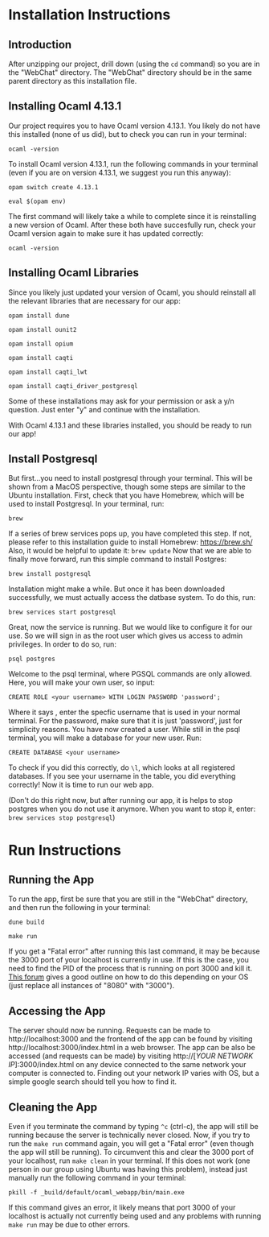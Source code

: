 # Installation Instructions

## Introduction

After unzipping our project, drill down (using the `cd` command) so you are in the "WebChat" directory. The "WebChat" directory should be in the same parent directory as this installation file.


## Installing Ocaml 4.13.1

Our project requires you to have Ocaml version 4.13.1. You likely do not have this installed (none of us did), but to check you can run in your terminal:

`ocaml -version`

To install Ocaml version 4.13.1, run the following commands in your terminal (even if you are on version 4.13.1, we suggest you run this anyway):

`opam switch create 4.13.1`

`eval $(opam env)`

The first command will likely take a while to complete since it is reinstalling a new version of Ocaml. After these both have succesfully run, check your Ocaml version again to make sure it has updated correctly:

`ocaml -version`


## Installing Ocaml Libraries

Since you likely just updated your version of Ocaml, you should reinstall all the relevant libraries that are necessary for our app:

`opam install dune`

`opam install ounit2`

`opam install opium`

`opam install caqti`

`opam install caqti_lwt`

`opam install caqti_driver_postgresql`

Some of these installations may ask for your permission or ask a y/n question. Just enter "y" and continue with the installation.

With Ocaml 4.13.1 and these libraries installed, you should be ready to run our app!


## Install Postgresql

But first...you need to install postgresql through your terminal. This will be shown from a MacOS perspective, though some steps are similar to the Ubuntu installation. First, check that you have Homebrew, which will be used to install Postgresql. In your terminal, run:

`brew`

If a series of brew services pops up, you have completed this step. If not, please refer to this installation guide to install Homebrew: https://brew.sh/
Also, it would be helpful to update it: `brew update`
Now that we are able to finally move forward, run this simple command to install Postgres:

`brew install postgresql`

Installation might make a while. But once it has been downloaded successfully, we must actually access the datbase system. To do this, run:

`brew services start postgresql`

Great, now the service is running. But we would like to configure it for our use. So we will sign in as the root user which gives us access to admin privileges. In order to do so, run:

`psql postgres`

Welcome to the psql terminal, where PGSQL commands are only allowed. Here, you will make your own user, so input:

`CREATE ROLE <your username> WITH LOGIN PASSWORD 'password';`

Where it says <your username>, enter the specfic username that is used in your normal terminal. For the password, make sure that it is just 'password', just for simplicity reasons. You have now created a user. While still in the psql terminal, you will make a database for your new user. Run:

`CREATE DATABASE <your username>`

To check if you did this correctly, do `\l`, which looks at all registered databases. If you see your username in the table, you did everything correctly! Now it is time to run our web app.

(Don't do this right now, but after running our app, it is helps to stop postgres when you do not use it anymore. When you want to stop it, enter: `brew services stop postgresql`)
  

# Run Instructions

## Running the App

To run the app, first be sure that you are still in the "WebChat" directory, and then run the following in your terminal:

`dune build`

`make run`

If you get a "Fatal error" after running this last command, it may be because the 3000 port of your localhost is currently in use. If this is the case, you need to find the PID of the process that is running on port 3000 and kill it. [This forum](https://superuser.com/questions/1411293/how-to-kill-a-localhost8080) gives a good outline on how to do this depending on your OS (just replace all instances of "8080" with "3000").

## Accessing the App

The server should now be running. Requests can be made to http://localhost:3000 and the frontend of the app can be found by visiting http://localhost:3000/index.html in a web browser. The app can be also be accessed (and requests can be made) by visiting http://[_YOUR NETWORK IP_]:3000/index.html on any device connected to the same network your computer is connected to. Finding out your network IP varies with OS, but a simple google search should tell you how to find it.

## Cleaning the App

Even if you terminate the command by typing `^c` (ctrl-c), the app will still be running because the server is technically never closed. Now, if you try to run the `make run` command again, you will get a "Fatal error" (even though the app will still be running). To circumvent this and clear the 3000 port of your localhost, run `make clean` in your terminal. If this does not work (one person in our group using Ubuntu was having this problem), instead just manually run the following command in your terminal:

`pkill -f _build/default/ocaml_webapp/bin/main.exe`

If this command gives an error, it likely means that port 3000 of your localhost is actually not currently being used and any problems with running `make run` may be due to other errors.
